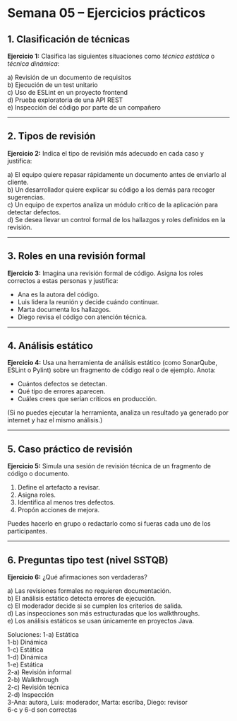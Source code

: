 # Semana 05 – Ejercicios prácticos

## 1. Clasificación de técnicas

**Ejercicio 1:** Clasifica las siguientes situaciones como *técnica estática* o *técnica dinámica*:

a) Revisión de un documento de requisitos  
b) Ejecución de un test unitario  
c) Uso de ESLint en un proyecto frontend  
d) Prueba exploratoria de una API REST  
e) Inspección del código por parte de un compañero  

---

## 2. Tipos de revisión

**Ejercicio 2:** Indica el tipo de revisión más adecuado en cada caso y justifica:

a) El equipo quiere repasar rápidamente un documento antes de enviarlo al cliente.  
b) Un desarrollador quiere explicar su código a los demás para recoger sugerencias.  
c) Un equipo de expertos analiza un módulo crítico de la aplicación para detectar defectos.  
d) Se desea llevar un control formal de los hallazgos y roles definidos en la revisión.  

---

## 3. Roles en una revisión formal

**Ejercicio 3:** Imagina una revisión formal de código. Asigna los roles correctos a estas personas y justifica:

- Ana es la autora del código.  
- Luis lidera la reunión y decide cuándo continuar.  
- Marta documenta los hallazgos.  
- Diego revisa el código con atención técnica.

---

## 4. Análisis estático

**Ejercicio 4:** Usa una herramienta de análisis estático (como SonarQube, ESLint o Pylint) sobre un fragmento de código real o de ejemplo. Anota:

- Cuántos defectos se detectan.  
- Qué tipo de errores aparecen.  
- Cuáles crees que serían críticos en producción.  

(Si no puedes ejecutar la herramienta, analiza un resultado ya generado por internet y haz el mismo análisis.)

---

## 5. Caso práctico de revisión

**Ejercicio 5:** Simula una sesión de revisión técnica de un fragmento de código o documento.

1. Define el artefacto a revisar.  
2. Asigna roles.  
3. Identifica al menos tres defectos.  
4. Propón acciones de mejora.  

Puedes hacerlo en grupo o redactarlo como si fueras cada uno de los participantes.

---

## 6. Preguntas tipo test (nivel SSTQB)

**Ejercicio 6:** ¿Qué afirmaciones son verdaderas?

a) Las revisiones formales no requieren documentación.  
b) El análisis estático detecta errores de ejecución.  
c) El moderador decide si se cumplen los criterios de salida.  
d) Las inspecciones son más estructuradas que los walkthroughs.  
e) Los análisis estáticos se usan únicamente en proyectos Java.

Soluciones:
1-a) Estática  
1-b) Dinámica  
1-c) Estática  
1-d) Dinámica  
1-e) Estática  
2-a) Revisión informal  
2-b) Walkthrough  
2-c) Revisión técnica  
2-d) Inspección  
3-Ana: autora, Luis: moderador, Marta: escriba, Diego: revisor  
6-c y 6-d son correctas

